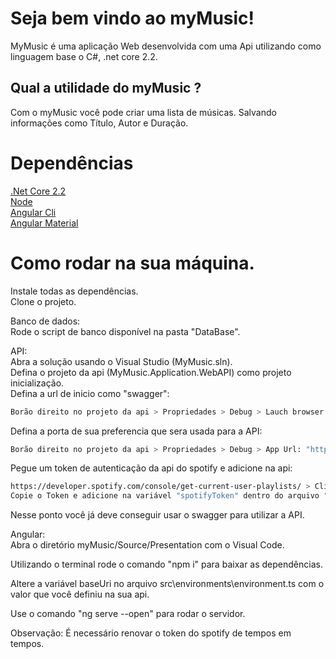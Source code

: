# Seja bem vindo ao myMusic!
MyMusic é uma aplicação Web desenvolvida com uma Api utilizando como linguagem base o C#, .net core 2.2.

## Qual a utilidade do myMusic ?

Com o myMusic você pode criar uma lista de músicas. Salvando informações como Título, Autor e Duração. 

# Dependências 
[.Net Core 2.2](https://dotnet.microsoft.com/download/dotnet-core/2.2)  
[Node](https://nodejs.org/en/download/)   
[Angular Cli](https://cli.angular.io/)  
[Angular Material](https://material.angular.io/guide/getting-started)
# Como rodar na sua máquina.
Instale todas as dependências.  
Clone o projeto.

Banco de dados:  
Rode o script de banco disponível na pasta "DataBase".


API:  
Abra a solução usando o Visual Studio (MyMusic.sln).  
Defina o projeto da api (MyMusic.Application.WebAPI) como projeto inicialização.  
Defina a url de inicio como "swagger":  
```bash
Borão direito no projeto da api > Propriedades > Debug > Lauch browser: "swagger".
```
Defina a porta de sua preferencia que sera usada para a API:
```bash
Borão direito no projeto da api > Propriedades > Debug > App Url: "http://localhost:11223".
```
Pegue um token de autenticação da api do spotify e adicione na api:
```bash
https://developer.spotify.com/console/get-current-user-playlists/ > Clique em "Get Token" > Clique em"Request Token" > Faça login no spotify > 
Copie o Token e adicione na variável "spotifyToken" dentro do arquivo "HttpClientHelperDomainService.cs"
```
Nesse ponto você já deve conseguir usar o swagger para utilizar a API.  

Angular:  
Abra o diretório myMusic/Source/Presentation com o Visual Code.    

Utilizando o terminal rode o comando "npm i" para baixar as dependências.  

Altere a variável baseUri no arquivo  src\environments\environment.ts  com o valor que você definiu na sua api.

Use o comando "ng serve --open" para rodar o servidor.

Observação: É necessário renovar o token do spotify de tempos em tempos.
